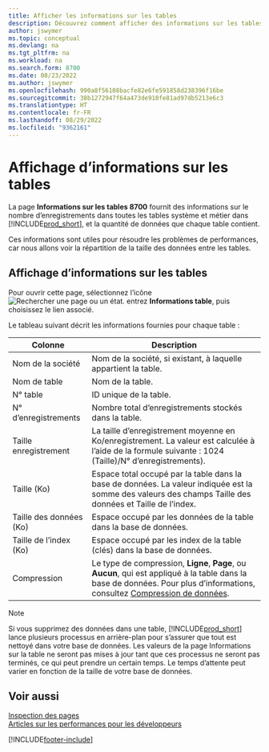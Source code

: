 ```yaml
---
title: Afficher les informations sur les tables
description: Découvrez comment afficher des informations sur les tables de base de données dans Business Central.
author: jswymer
ms.topic: conceptual
ms.devlang: na
ms.tgt_pltfrm: na
ms.workload: na
ms.search.form: 8700
ms.date: 08/23/2022
ms.author: jswymer
ms.openlocfilehash: 990a8f56108bacfe82e6fe591858d238396f16be
ms.sourcegitcommit: 38b1272947f64a473de910fe81ad97db5213e6c3
ms.translationtype: HT
ms.contentlocale: fr-FR
ms.lasthandoff: 08/29/2022
ms.locfileid: "9362161"
---
```

# <a name="viewing-table-information"></a>Affichage d’informations sur les tables

La page **Informations sur les tables 8700** fournit des informations sur le nombre d’enregistrements dans toutes les tables système et métier dans [!INCLUDE[prod_short](includes/prod_short.md)], et la quantité de données que chaque table contient.

Ces informations sont utiles pour résoudre les problèmes de performances, car nous allons voir la répartition de la taille des données entre les tables.

## <a name="viewing-table-information"></a>Affichage d’informations sur les tables

Pour ouvrir cette page, sélectionnez l’icône ![Rechercher une page ou un état.](media/ui-search/search_small.png "Icône Page ou état pour la recherche") entrez **Informations table**, puis choisissez le lien associé.

Le tableau suivant décrit les informations fournies pour chaque table :

|Colonne|Description|
|------|-----------|
|Nom de la société|Nom de la société, si existant, à laquelle appartient la table.|
|Nom de table|Nom de la table.|
|N° table|ID unique de la table.|
|N° d’enregistrements|Nombre total d’enregistrements stockés dans la table.|
|Taille enregistrement|La taille d’enregistrement moyenne en Ko/enregistrement. La valeur est calculée à l’aide de la formule suivante : 1024 (Taille)/N° d’enregistrements). |
|Taille (Ko)|Espace total occupé par la table dans la base de données. La valeur indiquée est la somme des valeurs des champs Taille des données et Taille de l’index.|
|Taille des données (Ko)|Espace occupé par les données de la table dans la base de données.|
|Taille de l’index (Ko)|Espace occupé par les index de la table (clés) dans la base de données.|
|Compression|Le type de compression, **Ligne**, **Page**, ou **Aucun**, qui est appliqué à la table dans la base de données. Pour plus d’informations, consultez [Compression de données](/sql/relational-databases/data-compression/data-compression?).|

> [!NOTE]
> Si vous supprimez des données dans une table, [!INCLUDE[prod_short](includes/prod_short.md)] lance plusieurs processus en arrière-plan pour s’assurer que tout est nettoyé dans votre base de données. Les valeurs de la page Informations sur la table ne seront pas mises à jour tant que ces processus ne seront pas terminés, ce qui peut prendre un certain temps. Le temps d’attente peut varier en fonction de la taille de votre base de données.

## <a name="see-also"></a>Voir aussi

[Inspection des pages](across-inspect-page.md)  
[Articles sur les performances pour les développeurs](/dynamics365/business-central/dev-itpro/performance/performance-developer)  


[!INCLUDE[footer-include](includes/footer-banner.md)]